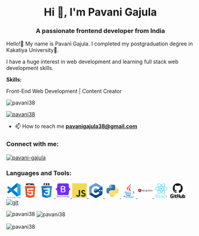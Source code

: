 <h1 align="center">Hi 👋, I'm Pavani Gajula</h1>
<h3 align="center">A passionate frontend developer from India</h3>

<p align="left">Hello!👋 My name is Pavani Gajula. I completed my postgraduation degree in Kakatiya University🏫.</p>
<p align="left">I have a huge interest in web development and learning full stack web development skills.</p>
<p><b>Skills:</b></p>
<p>Front-End Web Development | Content Creator</p>

<p align="left"> <img src="https://komarev.com/ghpvc/?username=pavani38&label=Profile%20views&color=0e75b6&style=flat" alt="pavani38" /> </p>

<p align="left"> <a href="https://github.com/ryo-ma/github-profile-trophy"><img src="https://github-profile-trophy.vercel.app/?username=pavani38" alt="pavani38" /></a> </p>

- 📫 How to reach me **pavanigajula38@gmail.com**

<h3 align="left">Connect with me:</h3>
<p align="left">
<a href="https://linkedin.com/in/pavani-gajula" target="blank"><img align="center" src="https://cdn.jsdelivr.net/npm/simple-icons@3.0.1/icons/linkedin.svg" alt="pavani-gajula" height="30" width="40" /></a>
</p>

<h3 align="left">Languages and Tools:</h3>
<p align="left"> 
<a href="https://code.visualstudio.com/" target="_blank"><img src="https://raw.githubusercontent.com/devicons/devicon/master/icons/vscode/vscode-original-wordmark.svg" alt="angularjs" width="40" height="40"/></a>
<a href="https://www.w3.org/html/" target="_blank"><img src="https://raw.githubusercontent.com/devicons/devicon/master/icons/html5/html5-original-wordmark.svg" alt="html5" width="40" height="40"/></a>
<a href="https://www.w3schools.com/css/" target="_blank"> <img src="https://raw.githubusercontent.com/devicons/devicon/master/icons/css3/css3-original-wordmark.svg" alt="css3" width="40" height="40"/> </a>
<a href="https://getbootstrap.com" target="_blank"> <img src="https://raw.githubusercontent.com/devicons/devicon/master/icons/bootstrap/bootstrap-plain-wordmark.svg" alt="bootstrap" width="40" height="40"/> </a>
<a href="https://developer.mozilla.org/en-US/docs/Web/JavaScript" target="_blank"><img src="https://raw.githubusercontent.com/devicons/devicon/master/icons/javascript/javascript-original.svg" alt="javascript" width="40" height="40"/> </a> 
<a href="https://www.w3schools.com/cpp/" target="_blank"> <img src="https://raw.githubusercontent.com/devicons/devicon/master/icons/cplusplus/cplusplus-original.svg" alt="cplusplus" width="40" height="40"/> </a>
<a href="https://www.python.org/" target="_blank"> <img src="https://raw.githubusercontent.com/devicons/devicon/master/icons/python/python-original.svg" alt="python" width="40" height="40"/> </a>
<a href="https://www.java.com" target="_blank"> <img src="https://raw.githubusercontent.com/devicons/devicon/master/icons/java/java-original.svg" alt="java" width="40" height="40"/> </a>
<a href="https://angular.io" target="_blank"> <img src="https://raw.githubusercontent.com/devicons/devicon/master/icons/angularjs/angularjs-original-wordmark.svg" alt="angularjs" width="40" height="40"/> </a>
<a href="https://react.dev/" target="_blank"><img src="https://raw.githubusercontent.com/devicons/devicon/master/icons/react/react-original-wordmark.svg" alt="reactjs" width="40" height="40"/></a>
<a href="https://github.com/" target="_blank"><img src="https://raw.githubusercontent.com/devicons/devicon/master/icons/github/github-original-wordmark.svg" alt="github" width="40" height="40"/></a>
<a href="https://git-scm.com/" target="_blank"> <img src="https://www.vectorlogo.zone/logos/git-scm/git-scm-icon.svg" alt="git" width="40" height="40"/> </a>  </p>

<p><img align="left" src="https://github-readme-stats.vercel.app/api/top-langs?username=pavani38&show_icons=true&locale=en&layout=compact" alt="pavani38" /></p>

<p>&nbsp;<img align="center" src="https://github-readme-stats.vercel.app/api?username=pavani38&show_icons=true&locale=en" alt="pavani38" /></p>

<p><img align="center" src="https://github-readme-streak-stats.herokuapp.com/?user=pavani38&" alt="pavani38" /></p>
